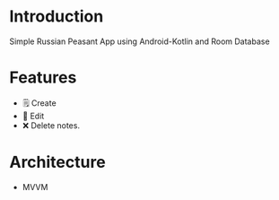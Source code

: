 # Introduction
Simple Russian Peasant App using Android-Kotlin and Room Database


#  Features 
- 🗒️ Create   
- 📝 Edit 
- ❌ Delete notes.

# Architecture 
- MVVM


